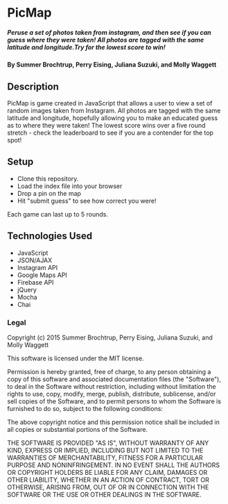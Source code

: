 # PicMap

##### _Peruse a set of photos taken from instagram, and then see if you can guess where they were taken! All photos are tagged with the same latitude and longitude.Try for the lowest score to win!_

#### By Summer Brochtrup, Perry Eising, Juliana Suzuki, and Molly Waggett ####

## Description

PicMap is game created in JavaScript that allows a user to view a set of random images taken from Instagram. All photos are tagged with the same latitude and longitude, hopefully allowing you to make an educated guess as to where they were taken! The lowest score wins over a five round stretch - check the leaderboard to see if you are a contender for the top spot!

## Setup

* Clone this repository.
* Load the index file into your browser
* Drop a pin on the map
* Hit "submit guess" to see how correct you were!

Each game can last up to 5 rounds.


## Technologies Used

* JavaScript
* JSON/AJAX
* Instagram API
* Google Maps API
* Firebase API
* jQuery
* Mocha
* Chai

### Legal

Copyright (c) 2015 Summer Brochtrup, Perry Eising, Juliana Suzuki, and Molly Waggett

This software is licensed under the MIT license.

Permission is hereby granted, free of charge, to any person obtaining a copy
of this software and associated documentation files (the "Software"), to deal
in the Software without restriction, including without limitation the rights
to use, copy, modify, merge, publish, distribute, sublicense, and/or sell
copies of the Software, and to permit persons to whom the Software is
furnished to do so, subject to the following conditions:

The above copyright notice and this permission notice shall be included in
all copies or substantial portions of the Software.

THE SOFTWARE IS PROVIDED "AS IS", WITHOUT WARRANTY OF ANY KIND, EXPRESS OR
IMPLIED, INCLUDING BUT NOT LIMITED TO THE WARRANTIES OF MERCHANTABILITY,
FITNESS FOR A PARTICULAR PURPOSE AND NONINFRINGEMENT. IN NO EVENT SHALL THE
AUTHORS OR COPYRIGHT HOLDERS BE LIABLE FOR ANY CLAIM, DAMAGES OR OTHER
LIABILITY, WHETHER IN AN ACTION OF CONTRACT, TORT OR OTHERWISE, ARISING FROM,
OUT OF OR IN CONNECTION WITH THE SOFTWARE OR THE USE OR OTHER DEALINGS IN
THE SOFTWARE.

